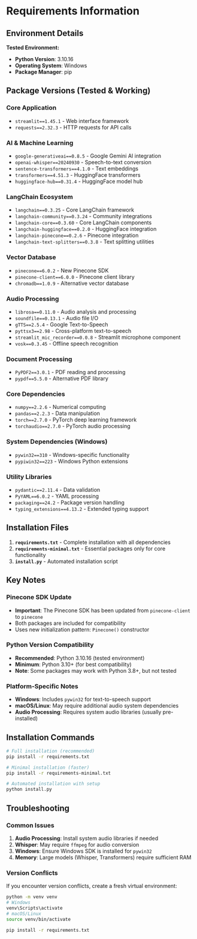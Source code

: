# Requirements Information

## Environment Details

**Tested Environment:**
- **Python Version**: 3.10.16
- **Operating System**: Windows
- **Package Manager**: pip

## Package Versions (Tested & Working)

### Core Application
- `streamlit==1.45.1` - Web interface framework
- `requests==2.32.3` - HTTP requests for API calls

### AI & Machine Learning
- `google-generativeai==0.8.5` - Google Gemini AI integration
- `openai-whisper==20240930` - Speech-to-text conversion
- `sentence-transformers==4.1.0` - Text embeddings
- `transformers==4.51.3` - HuggingFace transformers
- `huggingface-hub==0.31.4` - HuggingFace model hub

### LangChain Ecosystem
- `langchain==0.3.25` - Core LangChain framework
- `langchain-community==0.3.24` - Community integrations
- `langchain-core==0.3.60` - Core LangChain components
- `langchain-huggingface==0.2.0` - HuggingFace integration
- `langchain-pinecone==0.2.6` - Pinecone integration
- `langchain-text-splitters==0.3.8` - Text splitting utilities

### Vector Database
- `pinecone==6.0.2` - New Pinecone SDK
- `pinecone-client==6.0.0` - Pinecone client library
- `chromadb==1.0.9` - Alternative vector database

### Audio Processing
- `librosa==0.11.0` - Audio analysis and processing
- `soundfile==0.13.1` - Audio file I/O
- `gTTS==2.5.4` - Google Text-to-Speech
- `pyttsx3==2.98` - Cross-platform text-to-speech
- `streamlit_mic_recorder==0.0.8` - Streamlit microphone component
- `vosk==0.3.45` - Offline speech recognition

### Document Processing
- `PyPDF2==3.0.1` - PDF reading and processing
- `pypdf==5.5.0` - Alternative PDF library

### Core Dependencies
- `numpy==2.2.6` - Numerical computing
- `pandas==2.2.3` - Data manipulation
- `torch==2.7.0` - PyTorch deep learning framework
- `torchaudio==2.7.0` - PyTorch audio processing

### System Dependencies (Windows)
- `pywin32==310` - Windows-specific functionality
- `pypiwin32==223` - Windows Python extensions

### Utility Libraries
- `pydantic==2.11.4` - Data validation
- `PyYAML==6.0.2` - YAML processing
- `packaging==24.2` - Package version handling
- `typing_extensions==4.13.2` - Extended typing support

## Installation Files

1. **`requirements.txt`** - Complete installation with all dependencies
2. **`requirements-minimal.txt`** - Essential packages only for core functionality
3. **`install.py`** - Automated installation script

## Key Notes

### Pinecone SDK Update
- **Important**: The Pinecone SDK has been updated from `pinecone-client` to `pinecone`
- Both packages are included for compatibility
- Uses new initialization pattern: `Pinecone()` constructor

### Python Version Compatibility
- **Recommended**: Python 3.10.16 (tested environment)
- **Minimum**: Python 3.10+ (for best compatibility)
- **Note**: Some packages may work with Python 3.8+, but not tested

### Platform-Specific Notes
- **Windows**: Includes `pywin32` for text-to-speech support
- **macOS/Linux**: May require additional audio system dependencies
- **Audio Processing**: Requires system audio libraries (usually pre-installed)

## Installation Commands

```bash
# Full installation (recommended)
pip install -r requirements.txt

# Minimal installation (faster)
pip install -r requirements-minimal.txt

# Automated installation with setup
python install.py
```

## Troubleshooting

### Common Issues
1. **Audio Processing**: Install system audio libraries if needed
2. **Whisper**: May require `ffmpeg` for audio conversion
3. **Windows**: Ensure Windows SDK is installed for `pywin32`
4. **Memory**: Large models (Whisper, Transformers) require sufficient RAM

### Version Conflicts
If you encounter version conflicts, create a fresh virtual environment:

```bash
python -m venv venv
# Windows
venv\Scripts\activate
# macOS/Linux
source venv/bin/activate

pip install -r requirements.txt
```
